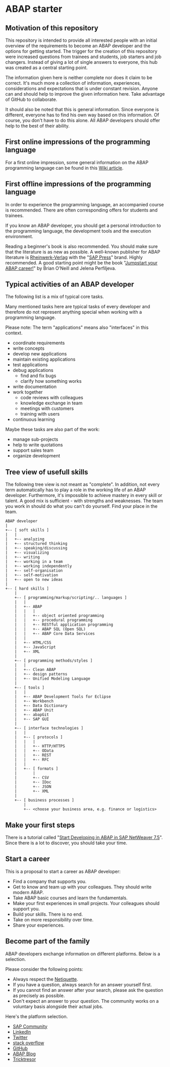 # ABAP starter

## Motivation of this repository

This repository is intended to provide all interested people with an initial overview of the requirements to become an ABAP developer and the options for getting started. The trigger for the creation of this repository were increased questions from trainees and students, job starters and job changers. Instead of giving a lot of single answers to everyone, this hub was created as a central starting point.

The information given here is neither complete nor does it claim to be correct. It's much more a collection of information, experiences, considerations and expectations that is under constant revision. Anyone can and should help to improve the given information here. Take advantage of GitHub to collaborate.

It should also be noted that this is general information. Since everyone is different, everyone has to find his own way based on this information. Of course, you don't have to do this alone. All ABAP developers should offer help to the best of their ability.

## First online impressions of the programming language

For a first online impression, some general information on the ABAP programming language can be found in this [Wiki article](https://en.wikipedia.org/wiki/ABAP).

## First offline impressions of the programming language

In order to experience the programming language, an accompanied course is recommended. There are often corresponding offers for students and trainees.

If you know an ABAP developer, you should get a personal introduction to the programming language, the development tools and the execution environment.

Reading a beginner's book is also recommended. You should make sure that the literature is as new as possible. A well-known publisher for ABAP literature is [Rheinwerk-Verlag](https://www.rheinwerk-verlag.de/) with the "[SAP Press](https://www.rheinwerk-verlag.de/sap/)" brand. Highly recommended. A good starting point might be the book "[Jumpstart your ABAP career!](https://www.sap-press.com/abap_4955/)" by Brian O’Neill and Jelena Perfiljeva.

## Typical activities of an ABAP developer

The following list is a mix of typical core tasks.

Many mentioned tasks here are typical tasks of every developer and therefore do not represent anything special when working with a programming language.

Please note: The term "applications" means also "interfaces" in this context.

* coordinate requirements
* write concepts
* develop new applications
* maintain existing applications
* test applications
* debug applications
  * find and fix bugs
  * clarify how something works
* write documentation
* work together
  * code reviews with colleagues
  * knowledge exchange in team
  * meetings with customers
  * training with users
* continuous learning

Maybe these tasks are also part of the work:

* manage sub-projects
* help to write quotations
* support sales team
* organize development

## Tree view of usefull skills

The following tree view is not meant as "complete". In addition, not every term automatically has to play a role in the working life of an ABAP developer. Furthermore, it's impossible to achieve mastery in every skill or talent. A good mix is sufficient - with strengths and weaknesses. The team you work in should do what you can't do yourself. Find your place in the team.

```
ABAP developer
|
+-- [ soft skills ]
|   |
|   +-- analyzing
|   +-- structured thinking
|   +-- speaking/discussing
|   +-- visualizing
|   +-- writing
|   +-- working in a team
|   +-- working independently
|   +-- self-organisation
|   +-- self-motivation
|   +-- open to new ideas
|
+-- [ hard skills ]
    |
    +-- [ programming/markup/scripting/.. languages ]
    |   |
    |   +-- ABAP
    |   |   |
    |   |   +-- object oriented programming
    |   |   +-- procedural programming
    |   |   +-- RESTful application programming
    |   |   +-- ABAP SQL (Open SQL)
    |   |   +-- ABAP Core Data Services
    |   |
    |   +-- HTML/CSS
    |   +-- JavaScript
    |   +-- XML
    |
    +-- [ programming methods/styles ]
    |   |
    |   +-- Clean ABAP
    |   +-- design patterns
    |   +-- Unified Modeling Language
    |
    +-- [ tools ]
    |   |
    |   +-- ABAP Development Tools for Eclipse
    |   +-- Workbench
    |   +-- Data Dictionary
    |   +-- ABAP Unit
    |   +-- abapGit
    |   +-- SAP GUI
    |
    +-- [ interface technologies ]
    |   |
    |   +-- [ protocols ]
    |   |   |
    |   |   +-- HTTP/HTTPS
    |   |   +-- OData
    |   |   +-- REST
    |   |   +-- RFC
    |   |
    |   +-- [ formats ]
    |       |
    |       +-- CSV
    |       +-- IDoc
    |       +-- JSON
    |       +-- XML
    |
    +-- [ business processes ]
        |
        +-- <choose your business area, e.g. finance or logistics>
```

## Make your first steps

There is a tutorial called "[Start Developing in ABAP in SAP NetWeaver 7.5](https://developers.sap.com/mission.abap-dev-get-started.html)". Since there is a lot to discover, you should take your time.

## Start a career

This is a proposal to start a career as ABAP developer:

* Find a company that supports you.
* Get to know and team up with your colleagues. They should write modern ABAP.
* Take ABAP basic courses and learn the fundamentals.
* Make your first experiences in small projects. Your colleagues should support you.
* Build your skills. There is no end.
* Take on more responsibility over time.
* Share your experiences.

## Become part of the family

ABAP developers exchange information on different platforms. Below is a selection.

Please consider the following points:

* Always respect the [Netiquette](https://en.wikipedia.org/wiki/Etiquette_in_technology#Netiquette).
* If you have a question, always search for an answer yourself first.
* If you cannot find an answer after your search, please ask the question as precisely as possible.
* Don't expect an answer to your question. The community works on a voluntary basis alongside their actual jobs.

Here's the platform selection.

* [SAP Community](https://community.sap.com/)
* [LinkedIn](https://www.linkedin.com/)
* [Twitter](https://twitter.com/)
* [stack overflow](https://stackoverflow.com/)
* [GitHub](https://github.com/)
* [ABAP Blog](https://abapblog.com/)
* [Tricktresor](https://tricktresor.de/)
